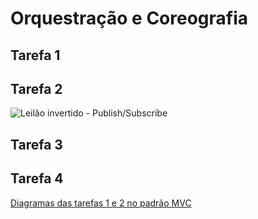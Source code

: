 # Orquestração e Coreografia

## Tarefa 1

## Tarefa 2

![Leilão invertido - Publish/Subscribe](https://github.com/jhowmerisse/INF331-labs/blob/master/lab03%20-%20MVC/images/Leil%C3%A3o%20Invertido.png)

## Tarefa 3

## Tarefa 4

[Diagramas das tarefas 1 e 2 no padrão MVC](https://github.com/INF331-Grupo3/tarefa4/blob/master/README.md)
